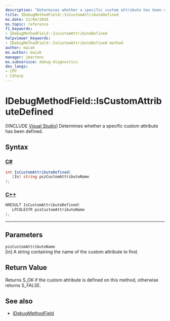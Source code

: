 ```yaml
---
description: "Determines whether a specific custom attribute has been defined."
title: IDebugMethodField::IsCustomAttributeDefined
ms.date: 11/04/2016
ms.topic: reference
f1_keywords:
- IDebugMethodField::IsCustomAttributeDefined
helpviewer_keywords:
- IDebugMethodField::IsCustomAttributeDefined method
author: maiak
ms.author: maiak
manager: jmartens
ms.subservice: debug-diagnostics
dev_langs:
- CPP
- CSharp
---
```

# IDebugMethodField::IsCustomAttributeDefined

 [!INCLUDE [Visual Studio](~/includes/applies-to-version/vs-windows-only.md)]
Determines whether a specific custom attribute has been defined.

## Syntax

### [C#](#tab/csharp)
```csharp
int IsCustomAttributeDefined(
   [In] string pszCustomAttributeName
);
```
### [C++](#tab/cpp)
```cpp
HRESULT IsCustomAttributeDefined( 
   LPCOLESTR pszCustomAttributeName
);
```
---

## Parameters
`pszCustomAttributeName`\
[in] A string containing the name of the custom attribute to find.

## Return Value
 Returns S_OK if the custom attribute is defined on this method, otherwise returns S_FALSE.

## See also
- [IDebugMethodField](../../../extensibility/debugger/reference/idebugmethodfield.md)
